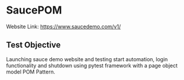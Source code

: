 # SaucePOM

Website Link: https://www.saucedemo.com/v1/

## Test Objective
Launching sauce demo website and testing start automation, login functionality and shutdown using pytest framework with a page object model POM Pattern. 
